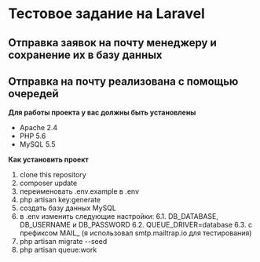 Тестовое задание на Laravel
============================

Отправка заявок на почту менеджеру и сохранение их в базу данных
----------------------------

Отправка на почту реализована с помощью очередей
---

**Для работы проекта у вас должны быть установлены**
* Apache 2.4
* PHP 5.6
* MySQL 5.5

**Как установить проект**
1. clone this repository
2. composer update
3. переименовать .env.example в .env
4. php artisan key:generate
5. создать базу данных MySQL
6. в .env изменить следующие настройки:
6.1. DB_DATABASE, DB_USERNAME и DB_PASSWORD
6.2. QUEUE_DRIVER=database
6.3. с префиксом MAIL_ (я использовал smtp.mailtrap.io для тестирования)
7. php artisan migrate --seed
8. php artisan queue:work
